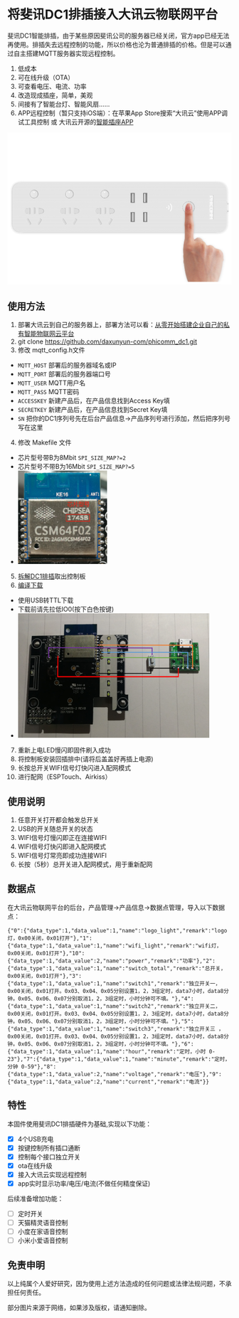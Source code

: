 # 将斐讯DC1排插接入大讯云物联网平台

斐讯DC1智能排插，由于某些原因斐讯公司的服务器已经关闭，官方app已经无法再使用。排插失去远程控制的功能，所以价格也沦为普通排插的价格。但是可以通过自主搭建MQTT服务器实现远程控制。

1. 低成本
2. 可在线升级（OTA）
3. 可查看电压、电流、功率
4. 改造现成插座，简单，美观
5. 间接有了智能台灯、智能风扇......
6. APP远程控制（暂只支持iOS端）：在苹果App Store搜索“大讯云”使用APP调试工具控制 或 大讯云开源的[智能插座APP](https://github.com/daxunyun-com/SmartOutlet2iOS)

<img src="./image/DC1.jpg"> 

## 使用方法
1. 部署大讯云到自己的服务器上，部署方法可以看：[从零开始搭建企业自己的私有智能物联网云平台](https://bbs.daxunyun.com/thread/5/detail.html)
2. git clone https://github.com/daxunyun-com/phicomm_dc1.git
3. 修改 mqtt_config.h文件
- `MQTT_HOST` 部署后的服务器域名或IP
- `MQTT_PORT` 部署后的服务器端口号
- `MQTT_USER` MQTT用户名
- `MQTT_PASS` MQTT密码
- `ACCESSKEY` 新建产品后，在产品信息找到Access Key填
- `SECRETKEY` 新建产品后，在产品信息找到Secret Key填
- `SN` 把你的DC1序列号先在后台产品信息->产品序列号进行添加，然后把序列号写在这里
4. 修改 Makefile 文件
* 芯片型号带B为8Mbit  `SPI_SIZE_MAP?=2`
* 芯片型号不带B为16Mbit  `SPI_SIZE_MAP?=5`
* <img src="./image/型号图.jpg"  height="210" width="200"> 
5. [拆解DC1排插](https://github.com/Samuel-0-0/phicomm_dc1-esphome/tree/master/cookbook)取出控制板
6. [编译下载](https://wiki.ai-thinker.com/esp8266)
* 使用USB转TTL下载
* 下载前请先拉低IO0(按下白色按键)
* <img src="./image/下载链接图.png"  height="280" width="430"> 
7. 重新上电LED慢闪即固件刷入成功
8. 将控制板安装回插排中(请将后盖盖好再插上电源)
9. 长按总开关WIFI信号灯快闪进入配网模式
10. 进行配网（ESPTouch、Airkiss）

## 使用说明
1. 任意开关打开都会触发总开关
2. USB的开关随总开关的状态
3. WIFI信号灯慢闪即正在连接WIFI
4. WIFI信号灯快闪即进入配网模式
5. WIFI信号灯常亮即成功连接WIFI 
6. 长按（5秒）总开关进入配网模式，用于重新配网


## 数据点
在大讯云物联网平台的后台，产品管理->产品信息->数据点管理，导入以下数据点：
```
{"0":{"data_type":1,"data_value":1,"name":"logo_light","remark":"logo灯，0x00关闭，0x01打开"},"1":{"data_type":1,"data_value":1,"name":"wifi_light","remark":"wifi灯，0x00关闭，0x01打开"},"10":{"data_type":1,"data_value":2,"name":"power","remark":"功率"},"2":{"data_type":1,"data_value":1,"name":"switch_total","remark":"总开关，0x00关闭，0x01打开"},"3":{"data_type":1,"data_value":1,"name":"switch1","remark":"独立开关一，0x00关闭，0x01打开。0x03、0x04、0x05分别设置1，2，3组定时，data7小时，data8分钟。0x05、0x06、0x07分别取消1，2，3组定时，小时分钟可不填。"},"4":{"data_type":1,"data_value":1,"name":"switch2","remark":"独立开关二，0x00关闭，0x01打开。0x03、0x04、0x05分别设置1，2，3组定时，data7小时，data8分钟。0x05、0x06、0x07分别取消1，2，3组定时，小时分钟可不填。"},"5":{"data_type":1,"data_value":1,"name":"switch3","remark":"独立开关三 ，0x00关闭，0x01打开。0x03、0x04、0x05分别设置1，2，3组定时，data7小时，data8分钟。0x05、0x06、0x07分别取消1，2，3组定时，小时分钟可不填。"},"6":{"data_type":1,"data_value":1,"name":"hour","remark":"定时，小时 0-23"},"7":{"data_type":1,"data_value":1,"name":"minute","remark":"定时，分钟 0-59"},"8":{"data_type":1,"data_value":2,"name":"voltage","remark":"电压"},"9":{"data_type":1,"data_value":2,"name":"current","remark":"电流"}}
```

## 特性
本固件使用斐讯DC1排插硬件为基础,实现以下功能：
- [x] 4个USB充电
- [x] 按键控制所有插口通断
- [x] 控制每个接口独立开关
- [x] ota在线升级
- [x] 接入大讯云实现远程控制
- [x] app实时显示功率/电压/电流(不做任何精度保证)

后续准备增加功能：
- [ ] 定时开关
- [ ] 天猫精灵语音控制
- [ ] 小度在家语音控制
- [ ] 小米小爱语音控制

## 免责申明
以上纯属个人爱好研究，因为使用上述方法造成的任何问题或法律法规问题，不承担任何责任。

部分图片来源于网络，如果涉及版权，请通知删除。
